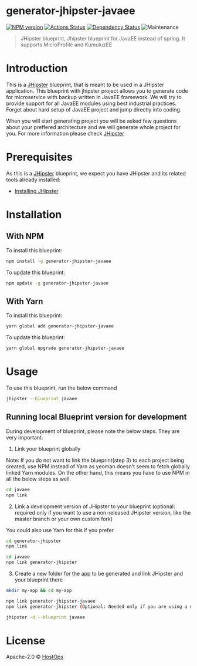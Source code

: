 # generator-jhipster-javaee
[![NPM version][npm-image]][npm-url] [![Actions Status](https://github.com/hostops/generator-jhipster-javaee/workflows/Build/badge.svg)](https://github.com/hostops/jhipster-generator-javaee/actions) [![Dependency Status][daviddm-image]][daviddm-url] ![Maintenance](https://img.shields.io/maintenance/yes/2024.svg)
> JHipster blueprint, Jhipster blueprint for JavaEE instead of spring. It supports MicroProfile and KumuluzEE

# Introduction

This is a [JHipster](https://www.jhipster.tech/) blueprint, that is meant to be used in a JHipster application.
This blueprint with jhipster project allows you to generate code for microservice with backup written in JavaEE framework.
We will try to provide support for all JavaEE modules using best industrial practices.
Forget about hard setup of JavaEE project and jump directly into coding.

When you will start generating project you will be asked few questions about your preffered architecture and we will generate whole project for you.
For more information please check [JHipster](https://www.jhipster.tech/)



# Prerequisites

As this is a [JHipster](https://www.jhipster.tech/) blueprint, we expect you have JHipster and its related tools already installed:

- [Installing JHipster](https://www.jhipster.tech/installation/)

# Installation

## With NPM

To install this blueprint:

```bash
npm install -g generator-jhipster-javaee
```

To update this blueprint:

```bash
npm update -g generator-jhipster-javaee
```

## With Yarn

To install this blueprint:

```bash
yarn global add generator-jhipster-javaee
```

To update this blueprint:

```bash
yarn global upgrade generator-jhipster-javaee
```

# Usage

To use this blueprint, run the below command

```bash
jhipster --blueprint javaee
```


## Running local Blueprint version for development

During development of blueprint, please note the below steps. They are very important.

1. Link your blueprint globally 

Note: If you do not want to link the blueprint(step 3) to each project being created, use NPM instead of Yarn as yeoman doesn't seem to fetch globally linked Yarn modules. On the other hand, this means you have to use NPM in all the below steps as well.

```bash
cd javaee
npm link
```

2. Link a development version of JHipster to your blueprint (optional: required only if you want to use a non-released JHipster version, like the master branch or your own custom fork)

You could also use Yarn for this if you prefer

```bash
cd generator-jhipster
npm link

cd javaee
npm link generator-jhipster
```

3. Create a new folder for the app to be generated and link JHipster and your blueprint there

```bash
mkdir my-app && cd my-app

npm link generator-jhipster-javaee
npm link generator-jhipster (Optional: Needed only if you are using a non-released JHipster version)

jhipster -d --blueprint javaee

```

# License

Apache-2.0 © [HostOps](https://jakob.hostnik.si)


[npm-image]: https://img.shields.io/npm/v/generator-jhipster-javaee.svg
[npm-url]: https://npmjs.org/package/generator-jhipster-javaee
[travis-image]: https://travis-ci.org/hostops/generator-jhipster-javaee.svg?branch=master
[travis-url]: https://travis-ci.org/hostops/generator-jhipster-javaee
[daviddm-image]: https://david-dm.org/hostops/generator-jhipster-javaee.svg?theme=shields.io
[daviddm-url]: https://david-dm.org/hostops/generator-jhipster-javaee
